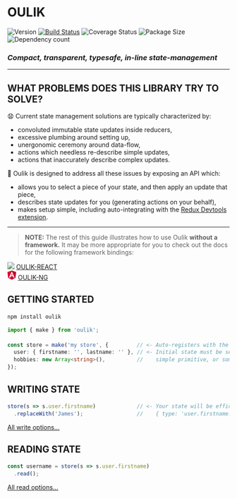 # OULIK #

![Version](https://img.shields.io/npm/v/oulik.svg)
[![Build Status](https://travis-ci.org/Memeplexx/oulik.svg?branch=master)](https://travis-ci.org/Memeplexx/oulik.svg?branch=master)
![Coverage Status](https://coveralls.io/repos/github/Memeplexx/oulik/badge.svg?branch=master)
![Package Size](https://badgen.net/bundlephobia/minzip/oulik)
![Dependency count](https://badgen.net/bundlephobia/dependency-count/oulik)

### ***Compact, transparent, typesafe, in-line state-management*** ###
---
## WHAT PROBLEMS DOES THIS LIBRARY TRY TO SOLVE? ##
😧 Current state management solutions are typically characterized by:
* convoluted immutable state updates inside reducers,
* excessive plumbing around setting up,
* unergonomic ceremony around data-flow,
* actions which needless re-describe simple updates,
* actions that inaccurately describe complex updates.

🚀 Oulik is designed to address all these issues by exposing an API which:  
* allows you to select a piece of your state, and then apply an update that piece,
* describes state updates for you (generating actions on your behalf),
* makes setup simple, including auto-integrating with the [Redux Devtools extension](https://chrome.google.com/webstore/detail/redux-devtools/lmhkpmbekcpmknklioeibfkpmmfibljd?hl=en).

---

> **NOTE:** The rest of this guide illustrates how to use Oulik **without a framework.** It may be more appropriate for you to check out the docs for the following framework bindings:  

![](assets/react.ico) <u>[OULIK-REACT](./docs/readme-react.md)</u>  
![](assets/angular.png) <u>[OULIK-NG](./docs/readme-ng.md)</u>  

## GETTING STARTED ##

```console
npm install oulik
```
```Typescript
import { make } from 'oulik';

const store = make('my store', {         // <- Auto-registers with the Redux Devtools Extension.
  user: { firstname: '', lastname: '' }, // <- Initial state must be serializable. It can be a
  hobbies: new Array<string>(),          //    simple primitive, or something far more nested.
});       
```

## WRITING STATE ##
```Typescript
store(s => s.user.firstname)             // <- Your state will be efficiently replaced using the action:
  .replaceWith('James');                 //    { type: 'user.firstname.replaceWith()', payload: 'James' }
```
[All write options...](./docs/readme-write.md)

## READING STATE ##

```Typescript
const username = store(s => s.user.firstname)
  .read();
```
[All read options...](./docs/readme-read.md)